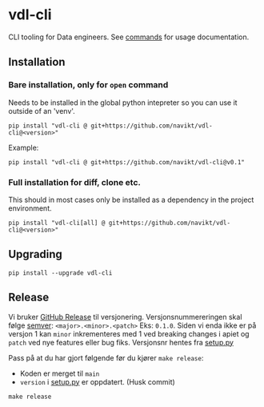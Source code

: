 # vdl-cli

CLI tooling for Data engineers. See [commands](./COMMANDS.md) for usage documentation.

## Installation

### Bare installation, only for `open` command

Needs to be installed in the global python intepreter so you can use it outside of an 'venv'.

```shell
pip install "vdl-cli @ git+https://github.com/navikt/vdl-cli@<version>"
```

Example:

```shell
pip install "vdl-cli @ git+https://github.com/navikt/vdl-cli@v0.1"
```

### Full installation for diff, clone etc.

This should in most cases only be installed as a dependency in the project environment.

```shell
pip install "vdl-cli[all] @ git+https://github.com/navikt/vdl-cli@<version>"
```

## Upgrading

```shell
pip install --upgrade vdl-cli
```

## Release

Vi bruker [GitHub Release](https://docs.github.com/en/repositories/releasing-projects-on-github/managing-releases-in-a-repository) til versjonering. Versjonsnummereringen skal følge [semver](https://semver.org): `<major>.<minor>.<patch>` Eks: `0.1.0`. Siden vi enda ikke er på versjon 1 kan `minor` inkrementeres med 1 ved breaking changes i apiet og `patch` ved nye features eller bug fiks. Versjonsnr hentes fra [setup.py](setup.py)

Pass på at du har gjort følgende før du kjører `make release`:

* Koden er merget til `main`
* `version` i [setup.py](setup.py) er oppdatert. (Husk commit)

```shell
make release
```
